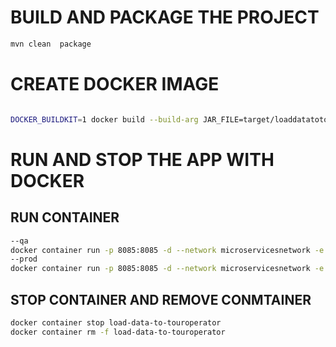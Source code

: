 BUILD AND PACKAGE THE PROJECT
=============================

```sh
mvn clean  package
```

CREATE DOCKER IMAGE
===================

```sh

DOCKER_BUILDKIT=1 docker build --build-arg JAR_FILE=target/loaddatatotouroperator.jar -t reysie7e/load-data-to-touroperator:qa .
```

RUN AND STOP THE APP WITH DOCKER
================================

## RUN CONTAINER
```sh
--qa
docker container run -p 8085:8085 -d --network microservicesnetwork -e DATABASE_URL=jdbc:postgresql://10.238.107.217:5432/touroperator?currentSchema=public -e DATABASE_USERNAME=postgres -e DATABASE_PASSWORD=ShColombia2023 -e EUREKA_URL=http://10.238.107.217:8761/eureka -e ADMIN_SERVICE_URL=http://10.238.107.217:8083 -e SERVER_PORT=8085 -e SFTP_HOST=10.238.107.223 -e SFTP_USER=ftpuser1  --name load-data-to-touroperator reysie7e/load-data-to-touroperator:qa
--prod
docker container run -p 8085:8085 -d --network microservicesnetwork -e DATABASE_URL=jdbc:postgresql://10.238.107.219:5432/touroperator?currentSchema=public -e DATABASE_USERNAME=postgres -e DATABASE_PASSWORD=ShColombia2023 -e EUREKA_URL=http://10.238.107.219:8761/eureka -e ADMIN_SERVICE_URL=http://10.238.107.219:8083 -e SERVER_PORT=8085 -e SFTP_HOST=10.238.107.223 -e SFTP_USER=ftpuser1  --name load-data-to-touroperator reysie7e/load-data-to-touroperator:pro

```

## STOP CONTAINER AND REMOVE CONMTAINER
```sh
docker container stop load-data-to-touroperator
docker container rm -f load-data-to-touroperator
```